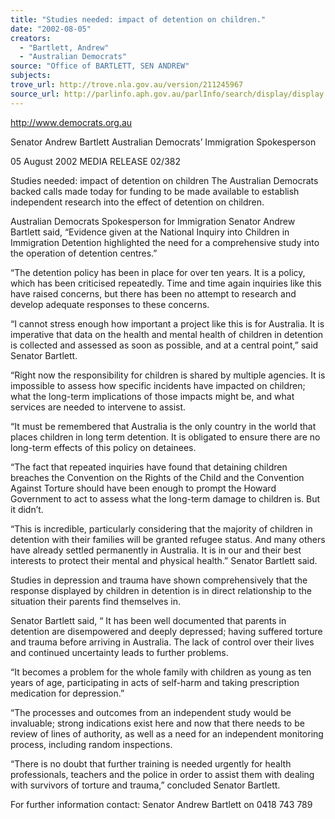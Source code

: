 ```yaml
---
title: "Studies needed: impact of detention on children."
date: "2002-08-05"
creators:
  - "Bartlett, Andrew"
  - "Australian Democrats"
source: "Office of BARTLETT, SEN ANDREW"
subjects:
trove_url: http://trove.nla.gov.au/version/211245967
source_url: http://parlinfo.aph.gov.au/parlInfo/search/display/display.w3p;query=Id%3A%22media/pressrel/9U676%22
---
```


 http://www.democrats.org.au

 Senator Andrew Bartlett Australian Democrats’ Immigration Spokesperson

 05 August 2002  MEDIA RELEASE                          02/382

 Studies needed:  impact of detention on children The Australian Democrats backed calls made today for funding to be made available to establish independent research into the effect of detention on children.  

 Australian Democrats Spokesperson for Immigration Senator Andrew Bartlett said, “Evidence given at the National Inquiry into Children in Immigration Detention highlighted the need for a comprehensive study into the operation of detention centres.”  

 “The detention policy has been in place for over ten years. It is a policy, which has been criticised repeatedly. Time and time again inquiries like this have raised concerns, but there has been no attempt to research and develop adequate responses to these concerns.  

 “I cannot stress enough how important a project like this is for Australia. It is imperative that data on the health and mental health of children in detention is collected and assessed as soon as possible, and at a central point,” said Senator Bartlett.  

 “Right now the responsibility for children is shared by multiple agencies. It is impossible to assess how specific incidents have impacted on children; what the long-term implications of those impacts might be, and what services are needed to intervene to assist.  

 “It must be remembered that Australia is the only country in the world that places children in long term detention. It is obligated to ensure there are no long-term effects of this policy on detainees.

 “The fact that repeated inquiries have found that detaining children breaches the Convention on the Rights of the Child and the Convention Against Torture should have been enough to prompt the Howard Government to act to assess what the long-term damage to children is. But it didn’t.  

 “This is incredible, particularly considering that the majority of children in detention with their families will be granted refugee status. And many others have already settled permanently in Australia. It is in our and their best interests to protect their mental and physical health.” Senator Bartlett said.  

 Studies in depression and trauma have shown comprehensively that the response displayed by children in detention is in direct relationship to the situation their parents find themselves in.  

 Senator Bartlett said, “ It has been well documented that parents in detention are disempowered and deeply depressed; having suffered torture and trauma before arriving in Australia. The lack of control over their lives and continued uncertainty leads to further problems.  

 “It becomes a problem for the whole family with children as young as ten years of age, participating in acts of self-harm and taking prescription medication for depression.”  

 “The processes and outcomes from an independent study would be invaluable; strong indications exist here and now that there needs to be review of lines of authority, as well as a need for an independent monitoring process, including random inspections.

 “There is no doubt that further training is needed urgently for health professionals, teachers and the police in order to assist them with dealing with survivors of torture and trauma,” concluded Senator Bartlett. 

 For further information contact: Senator Andrew Bartlett on 0418 743 789

